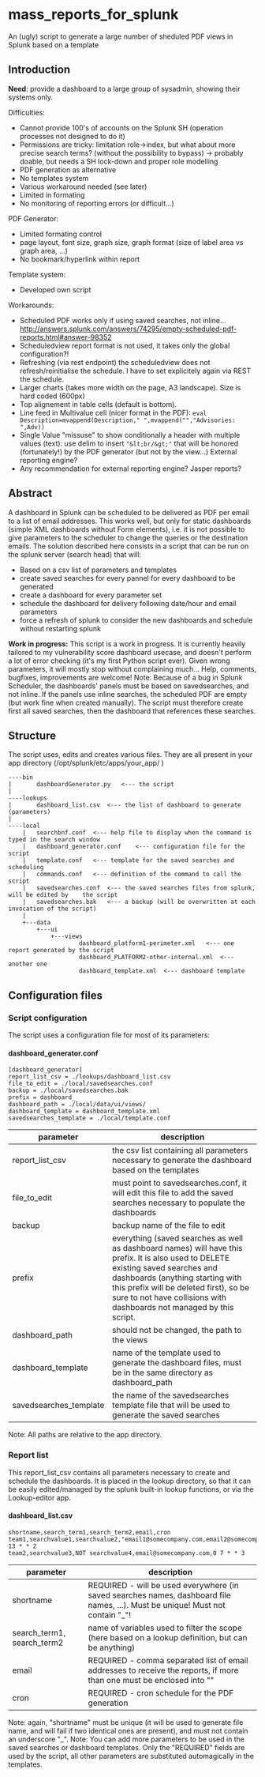 # mass_reports_for_splunk
An (ugly) script to generate a large number of sheduled PDF views in Splunk based on a template

## Introduction

**Need**: provide a dashboard to a large group of sysadmin, showing their systems only.
 
Difficulties:
-	Cannot provide 100's of accounts on the Splunk SH (operation processes not designed to do it)
-	Permissions are tricky: limitation role->index, but what about more precise search terms? (without the possibility to bypass) -> probably doable, but needs a SH lock-down and proper role modelling
-	PDF generation as alternative
 - No templates system
 - Various workaround needed (see later)
 - Limited in formating
 - No monitoring of reporting errors (or difficult…)
 
PDF Generator:
-	Limited formating control
-	page layout, font size, graph size, graph format (size of label area vs graph area, …)
-	No bookmark/hyperlink within report

Template system:
-	Developed own script

Workarounds:
-	Scheduled PDF works only if using saved searches, not inline… http://answers.splunk.com/answers/74295/empty-scheduled-pdf-reports.html#answer-98352
-	Scheduledview report format is not used, it takes only the global configuration?!
-	Refreshing (via rest endpoint) the scheduledview does not refresh/reinitialise the schedule. I have to set explicitely again via REST the schedule. 
-	Larger charts (takes more width on the page, A3 landscape). Size is hard coded (600px)
-	Top alignement in table cells (default is bottom).
-	Line feed in Multivalue cell (nicer format in the PDF): 
  `eval Description=mvappend(Description," ",mvappend("","Advisories: ",Adv))`
- Single Value "missuse" to show conditionally a header with multiple values (text): use delim to insert `"&lt;br/&gt;"` that will be honored (fortunately!) by the PDF generator (but not by the view…)
External reporting engine?
-	Any recommendation for external reporting engine? Jasper reports?
 
## Abstract
A dashboard in Splunk can be scheduled to be delivered as PDF per email to a list of email addresses.
This works well, but only for static dashboards (simple XML dashboards without Form elements), i.e. it is not possible to give parameters to the scheduler to change the queries or the destination emails.
The solution described here consists in a script that can be run on the splunk server (search head) that will:
-	Based on a csv list of parameters and templates
-	create saved searches for every pannel for every dashboard to be generated
-	create a dashboard for every parameter set
-	schedule the dashboard for delivery following date/hour and email parameters
-	force a refresh of splunk to consider the new dashboards and schedule without restarting splunk

**Work in progress:**
This script is a work in progress. It is currently heavily tailored to my vulnerability score dashboard usecase, and doesn't perform a lot of error checking (it's my first Python script ever). Given wrong parameters, it will mostly stop without complaining much...
Help, comments, bugfixes, improvements are welcome!
Note:
Because of a bug in Splunk Scheduler, the dashboards' panels must be based on savedsearches, and not inline. If the panels use inline searches, the scheduled PDF are empty (but work fine when created manually). The script must therefore create first all saved searches, then the dashboard that references these searches.

## Structure
The script uses, edits and creates various files. They are all present in your app directory (/opt/splunk/etc/apps/your_app/ )
```
----bin
|       dashboardGenerator.py 	<--- the script
|       
----lookups
|       dashboard_list.csv	<--- the list of dashboard to generate (parameters)
|       
----local
    |   searchbnf.conf	<--- help file to display when the command is typed in the search window
    |   dashboard_generator.conf	<--- configuration file for the script
    |   template.conf	<--- template for the saved searches and scheduling
    |   commands.conf	<--- definition of the command to call the script
    |   savedsearches.conf	<--- the saved searches files from splunk, will be edited by	the script
    |   savedsearches.bak	<--- a backup (will be overwritten at each invocation of the script)
    |   
    +---data
        +---ui
            +---views
                    dashboard_platform1-perimeter.xml	<--- one report generated by the script
                    dashboard_PLATFORM2-other-internal.xml	<--- another one
                    dashboard_template.xml	<--- dashboard template
```
## Configuration files
### Script configuration
The script uses a configuration file for most of its parameters:
#### dashboard_generator.conf 
```
[dashboard_generator]
report_list_csv = ./lookups/dashboard_list.csv
file_to_edit = ./local/savedsearches.conf
backup = ./local/savedsearches.bak
prefix = dashboard_
dashboard_path = ./local/data/ui/views/
dashboard_template = dashboard_template.xml
savedsearches_template = ./local/template.conf
```
parameter|	description
------------- | -------------
report_list_csv	|the csv list containing all parameters necessary to generate the dashboard based on the templates
file_to_edit	| must point to savedsearches.conf, it will edit this file to add the saved searches necessary to populate the dashboards
backup	| backup name of the file to edit
prefix	|everything (saved searches as well as dashboard names) will have this prefix. It is also used to DELETE existing saved searches and dashboards (anything starting with this prefix will be deleted first), so be sure to not have collisions with dashboards not managed by this script.
dashboard_path	|should not be changed, the path to the views
dashboard_template	|name of the template used to generate the dashboard files, must be in the same directory as dashboard_path
savedsearches_template	|the name of the savedsearches template file that will be used to generate the saved searches

Note:
All paths are relative to the app directory.

### Report list
This report_list_csv contains all parameters necessary to create and schedule the dashboards.
It is placed in the lookup directory, so that it can be easily edited/managed by the splunk built-in lookup functions, or via the Lookup-editor app.
#### dashboard_list.csv 
```
shortname,search_term1,search_term2,email,cron
team1,searchvalue1,searchvalue2,"email1@somecompany.com,email2@somecompany.com",0 13 * * 2
team2,searchvalue3,NOT searchvalue4,email@somecompany.com,0 7 * * 3
```
parameter|	description
------------- | -------------
shortname	|REQUIRED - will be used everywhere (in saved searches names, dashboard file names, ...). Must be unique! Must not contain "_"!
search_term1, search_term2	|name of variables used to filter the scope (here based on a lookup definition, but can be anything)
email	|REQUIRED - comma separated list of email addresses to receive the reports, if more than one must be enclosed into ""
cron	|REQUIRED - cron schedule for the PDF generation

Note:
again, "shortname" must be unique (it will be used to generate file name, and will fail if two identical ones are present), and must not contain an underscore "_".
Note:
You can add more parameters to be used in the saved searches or dashboard templates. Only the "REQUIRED" fields are used by the script, all other parameters are substituted automagically in the templates.

